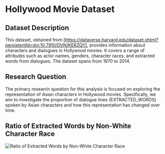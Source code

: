 # Hollywood Movie Dataset

## Dataset Description

This dataset, obtained from [https://dataverse.harvard.edu/dataset.xhtml?persistentId=doi:10.7910/DVN/KERZQY], provides information about characters and dialogues in Hollywood movies. It covers a range of attributes such as actor names, genders, character races, and extracted words from dialogues. The dataset spans from 1970 to 2014.

## Research Question

The primary research question for this analysis is focused on exploring the representation of Asian characters in Hollywood movies. Specifically, we aim to investigate the proportion of dialogue lines (EXTRACTED_WORDS) spoken by Asian characters and how this representation has changed over time.

## Ratio of Extracted Words by Non-White Character Race
![Ratio of Extracted Words by Non-White Character Race](main)

